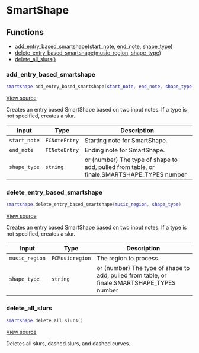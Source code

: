 # SmartShape

## Functions

- [add_entry_based_smartshape(start_note, end_note, shape_type)](#add_entry_based_smartshape)
- [delete_entry_based_smartshape(music_region, shape_type)](#delete_entry_based_smartshape)
- [delete_all_slurs()](#delete_all_slurs)

### add_entry_based_smartshape

```lua
smartshape.add_entry_based_smartshape(start_note, end_note, shape_type)
```

[View source](https://github.com/finale-lua/lua-scripts/tree/master/src/library/smartshape.lua#L48)

Creates an entry based SmartShape based on two input notes. If a type is not specified, creates a slur.

| Input | Type | Description |
| ----- | ---- | ----------- |
| `start_note` | `FCNoteEntry` | Starting note for SmartShape. |
| `end_note` | `FCNoteEntry` | Ending note for SmartShape. |
| `shape_type` | `string` | or (number) The type of shape to add, pulled from table, or finale.SMARTSHAPE_TYPES number |

### delete_entry_based_smartshape

```lua
smartshape.delete_entry_based_smartshape(music_region, shape_type)
```

[View source](https://github.com/finale-lua/lua-scripts/tree/master/src/library/smartshape.lua#L126)

Creates an entry based SmartShape based on two input notes. If a type is not specified, creates a slur.

| Input | Type | Description |
| ----- | ---- | ----------- |
| `music_region` | `FCMusicregion` | The region to process. |
| `shape_type` | `string` | or (number) The type of shape to add, pulled from table, or finale.SMARTSHAPE_TYPES number |

### delete_all_slurs

```lua
smartshape.delete_all_slurs()
```

[View source](https://github.com/finale-lua/lua-scripts/tree/master/src/library/smartshape.lua#L155)

Deletes all slurs, dashed slurs, and dashed curves.
